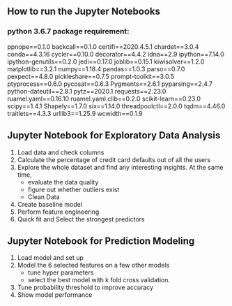 
## How to run the Jupyter Notebooks
### python 3.6.7 package requirement:
ppnope==0.1.0
backcall==0.1.0
certifi==2020.4.5.1
chardet==3.0.4
conda==4.3.16
cycler==0.10.0
decorator==4.4.2
idna==2.9
ipython==7.14.0
ipython-genutils==0.2.0
jedi==0.17.0
joblib==0.15.1
kiwisolver==1.2.0
matplotlib==3.2.1
numpy==1.18.4
pandas==1.0.3
parso==0.7.0
pexpect==4.8.0
pickleshare==0.7.5
prompt-toolkit==3.0.5
ptyprocess==0.6.0
pycosat==0.6.3
Pygments==2.6.1
pyparsing==2.4.7
python-dateutil==2.8.1
pytz==2020.1
requests==2.23.0
ruamel.yaml==0.16.10
ruamel.yaml.clib==0.2.0
scikit-learn==0.23.0
scipy==1.4.1
Shapely==1.7.0
six==1.14.0
threadpoolctl==2.0.0
tqdm==4.46.0
traitlets==4.3.3
urllib3==1.25.9
wcwidth==0.1.9


## Jupyter Notebook for Exploratory Data Analysis
1. Load data and check columns
2. Calculate the percentage of credit card defaults out of all the users
3. Explore the whole dataset and find any interesting insights. At the same time, 
    - evaluate the data quality 
    - figure out whether outliers exist
    - Clean Data
4. Create baseline model
5. Perform feature engineering
6. Quick fit and Select the strongest predictors


## Jupyter Notebook for Prediction Modeling
1. Load model and set up
2. Model the 6 selected features on a few other models 
    - tune hyper parameters
    - select the best model with k fold cross validation.
3. Tune probability threshold to improve accuracy
4. Show model performance